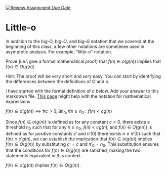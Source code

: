 [![Review Assignment Due Date](https://classroom.github.com/assets/deadline-readme-button-24ddc0f5d75046c5622901739e7c5dd533143b0c8e959d652212380cedb1ea36.svg)](https://classroom.github.com/a/wM4-KOzy)
# Little-o

In addition to the big-O, big-$\Omega$, and big-$\Theta$ notation that
we covered at the beginning of this class, a few other notations are sometimes
used in asymptotic analysis.  For example, "little-$o$" notation.

Prove (i.e.\ give a formal mathematical proof) that $f(n)\in o(g(n))$ implies
that $f(n)\in O(g(n))$.

Hint: The proof will be *very* short and *very* easy. You can start by
identifying the differences between the definitions of O and o.

I have started with the formal definition of $o$ below. Add your answer to this
markdown file. [This
page](https://docs.github.com/en/get-started/writing-on-github/working-with-advanced-formatting/writing-mathematical-expressions)
might help with the notation for mathematical expressions.

$f(n)\in o(g(n)) \iff \forall c>0, \exists n_0, \forall n\ge n_0: f(n) < c g(n)$

Since $f(n) \in o(g(n))$ is defined as for any constant $c > 0$, there exists a threshold $n_0$ such that for any $n \geq n_0$, $f(n) < c g(n)$, and $f(n) \in O(g(n))$ is defined as for positive constants $c'$ and $n'(0)$ there exists $n \geq n'(0)$ such that $f(n) \leq c'g(n)$, we can establish the implication that $f(n) \in o(g(n))$ implies $f(n) \in O(g(n))$ by substituting $c' = c$ and $n'_0 = n_0$. This substitution ensures that the conditions for $f(n) \in O(g(n))$ are satisfied, making the two statements equivalent in this context.

$f(n)\in o(g(n))$ implies $f(n)\in O(g(n))$.
